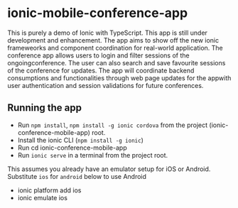 # ionic-mobile-conference-app

This is purely a demo of Ionic with TypeScript. This app is still under development and enhancement. The app aims to show off the new ionic frameweorks and component coordination for real-world application. The conference app allows users to login and filter sessions of the ongoingconference. The user can also search and save favourite sessions of the conference for updates. The app will coordinate backend consumptions and functionalities through web page updates for the appwith user authentication and session validations for future conferences.

## Running the app
* Run `npm install`, `npm install -g ionic cordova` from the project (ionic-conference-mobile-app) root.
* Install the ionic CLI (`npm install -g ionic`)
* Run cd ionic-conference-mobile-app
* Run `ionic serve` in a terminal from the project root.

This assumes you already have an emulator setup for iOS or Android. Substitute `ios` for `android` below to use Android
* ionic platform add ios
* ionic emulate ios
